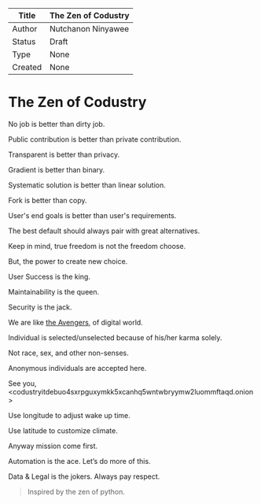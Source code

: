 | Title   | The Zen of Codustry |
| ------- | ------------------- |
| Author  | Nutchanon Ninyawee  |
| Status  | Draft               |
| Type    | None                |
| Created | None                |


# The Zen of Codustry 

No job is better than dirty job.

Public contribution is better than private contribution.

Transparent is better than privacy.

Gradient is better than binary.

Systematic solution is better than linear solution.

Fork is better than copy.

User's end goals is better than user's requirements. 

The best default should always pair with great alternatives.

Keep in mind, true freedom is not the freedom choose.

But, the power to create new choice.

User Success is the king. 

Maintainability is the queen.

Security is the jack. 

We are like [the Avengers](https://twitter.com/fringetracker/status/991796881767436288/photo/1), of digital world.

Individual is selected/unselected because of his/her karma solely.

Not race, sex, and other non-senses.

Anonymous individuals are accepted here.

See you, <codustryitdebuo4sxrpguxymkk5xcanhq5wntwbryymw2luommftaqd.onion>

Use longitude to adjust wake up time. 

Use latitude to customize climate.

Anyway mission come first.

Automation is the ace. Let’s do more of this.

Data & Legal is the jokers. Always pay respect.

> Inspired by the zen of python.
